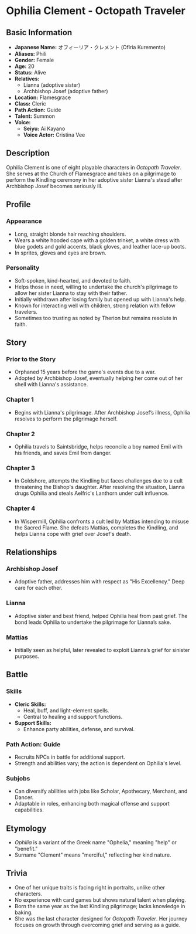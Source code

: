 # Ophilia Clement - Octopath Traveler

## Basic Information
- **Japanese Name:** オフィーリア・クレメント (Ofiria Kuremento)
- **Aliases:** Phili
- **Gender:** Female
- **Age:** 20
- **Status:** Alive
- **Relatives:**
  - Lianna (adoptive sister)
  - Archbishop Josef (adoptive father)
- **Location:** Flamesgrace
- **Class:** Cleric
- **Path Action:** Guide
- **Talent:** Summon
- **Voice:** 
  - **Seiyu:** Ai Kayano
  - **Voice Actor:** Cristina Vee

## Description
Ophilia Clement is one of eight playable characters in *Octopath Traveler*. She serves at the Church of Flamesgrace and takes on a pilgrimage to perform the Kindling ceremony in her adoptive sister Lianna's stead after Archbishop Josef becomes seriously ill.

## Profile

### Appearance
- Long, straight blonde hair reaching shoulders.
- Wears a white hooded cape with a golden trinket, a white dress with blue godets and gold accents, black gloves, and leather lace-up boots.
- In sprites, gloves and eyes are brown.

### Personality
- Soft-spoken, kind-hearted, and devoted to faith.
- Helps those in need, willing to undertake the church's pilgrimage to allow her sister Lianna to stay with their father.
- Initially withdrawn after losing family but opened up with Lianna's help.
- Known for interacting well with children, strong relation with fellow travelers.
- Sometimes too trusting as noted by Therion but remains resolute in faith.

## Story

### Prior to the Story
- Orphaned 15 years before the game's events due to a war.
- Adopted by Archbishop Josef, eventually helping her come out of her shell with Lianna's assistance.

### Chapter 1
- Begins with Lianna's pilgrimage. After Archbishop Josef’s illness, Ophilia resolves to perform the pilgrimage herself.

### Chapter 2
- Ophilia travels to Saintsbridge, helps reconcile a boy named Emil with his friends, and saves Emil from danger.

### Chapter 3
- In Goldshore, attempts the Kindling but faces challenges due to a cult threatening the Bishop's daughter. After resolving the situation, Lianna drugs Ophilia and steals Aelfric's Lanthorn under cult influence.

### Chapter 4
- In Wispermill, Ophilia confronts a cult led by Mattias intending to misuse the Sacred Flame. She defeats Mattias, completes the Kindling, and helps Lianna cope with grief over Josef's death.

## Relationships

### Archbishop Josef
- Adoptive father, addresses him with respect as "His Excellency." Deep care for each other.

### Lianna
- Adoptive sister and best friend, helped Ophilia heal from past grief. The bond leads Ophilia to undertake the pilgrimage for Lianna’s sake.

### Mattias
- Initially seen as helpful, later revealed to exploit Lianna’s grief for sinister purposes.

## Battle

### Skills
- **Cleric Skills:**
  - Heal, buff, and light-element spells.
  - Central to healing and support functions.
- **Support Skills:**
  - Enhance party abilities, defense, and survival.

### Path Action: Guide
- Recruits NPCs in battle for additional support.
- Strength and abilities vary; the action is dependent on Ophilia's level.

### Subjobs
- Can diversify abilities with jobs like Scholar, Apothecary, Merchant, and Dancer.
- Adaptable in roles, enhancing both magical offense and support capabilities.

## Etymology
- *Ophilia* is a variant of the Greek name "Ophelia," meaning "help" or "benefit."
- Surname "Clement" means "merciful," reflecting her kind nature.

## Trivia
- One of her unique traits is facing right in portraits, unlike other characters.
- No experience with card games but shows natural talent when playing.
- Born the same year as the last Kindling pilgrimage; lacks knowledge in baking.
- She was the last character designed for *Octopath Traveler*. Her journey focuses on growth through overcoming grief and serving as a guide.
